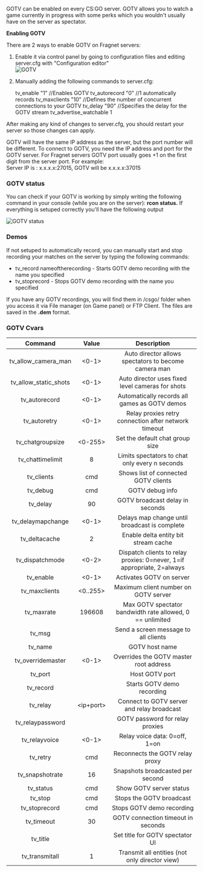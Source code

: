 GOTV can be enabled on every CS:GO server. GOTV allows you to watch a game currently in progress with some perks which you wouldn't usually have on the server as spectator.

**Enabling GOTV**  
  
There are 2 ways to enable GOTV on Fragnet servers:

1.  Enable it via control panel by going to configuration files and editing server.cfg with "Configuration editor"  
    ![GOTV](../images/fragnetgotvoptions.png")
2.  Manually adding the following commands to server.cfg:  
    
    tv\_enable "1"           //Enables GOTV
    tv\_autorecord "0"       //1 automatically records 
    tv\_maxclients "10"      //Defines the number of concurrent connections to your GOTV 
    tv\_delay "90"           //Specifies the delay for the GOTV stream
    tv\_advertise\_watchable 1
    

After making any kind of changes to server.cfg, you should restart your server so those changes can apply.

GOTV will have the same IP address as the server, but the port number will be different. To connect to GOTV, you need the IP address and port for the GOTV server. For Fragnet servers GOTV port usually goes +1 on the first digit from the server port. For example:  
Server IP is : x.x.x.x:27015, GOTV will be x.x.x.x:37015

  

### GOTV status

You can check if your GOTV is working by simply writing the following command in your console (while you are on the server): **rcon status.** If everything is setuped correctly you'll have the following output

![GOTV status](../images/fragnetgotv.png)

### Demos

If not setuped to automatically record, you can manually start and stop recording your matches on the server by typing the following commands:

*   tv\_record nameoftherecording - Starts GOTV demo recording with the name you specified
*   tv\_stoprecord - Stops GOTV demo recording with the name you specified 

If you have any GOTV recordings, you will find them in /csgo/ folder when you access it via File manager (on Game panel) or FTP Client. The files are saved in the **.dem** format.

### GOTV Cvars 
  
|      **Command**      |  **Value** |                             **Description**                            |
|:---------------------:|:----------:|:----------------------------------------------------------------------:|
|  tv_allow_camera_man  |    <0-1>   |          Auto director allows spectators to become camera man          |
| tv_allow_static_shots |    <0-1>   |            Auto director uses fixed level cameras for shots            |
|     tv_autorecord     |    <0-1>   |              Automatically records all games as GOTV demos             |
|      tv_autoretry     |    <0-1>   |          Relay proxies retry connection after network timeout          |
|    tv_chatgroupsize   |   <0-255>  |                     Set the default chat group size                    |
|    tv_chattimelimit   |      8     |             Limits spectators to chat only every n seconds             |
|       tv_clients      |     cmd    |                  Shows list of connected GOTV clients                  |
|        tv_debug       |     cmd    |                             GOTV debug info                            |
|        tv_delay       |     90     |                     GOTV broadcast delay in seconds                    |
|   tv_delaymapchange   |    <0-1>   |              Delays map change until broadcast is complete             |
|     tv_deltacache     |      2     |                  Enable delta entity bit stream cache                  |
|    tv_dispatchmode    |    <0-2>   | Dispatch clients to relay proxies: 0=never, 1=if appropriate, 2=always |
|       tv_enable       |    <0-1>   |                        Activates GOTV on server                        |
|     tv_maxclients     |  <0..255>  |                  Maximum client number on GOTV server                  |
|       tv_maxrate      |   196608   |        Max GOTV spectator bandwidth rate allowed, 0 == unlimited       |
|         tv_msg        |   <text>   |                  Send a screen message to all clients                  |
|        tv_name        |   <text>   |                             GOTV host name                             |
|   tv_overridemaster   |    <0-1>   |                 Overrides the GOTV master root address                 |
|        tv_port        |   <port>   |                             Host GOTV port                             |
|       tv_record       |   <text>   |                       Starts GOTV demo recording                       |
|        tv_relay       |  <ip+port> |               Connect to GOTV server and relay broadcast               |
|    tv_relaypassword   | <password> |                     GOTV password for relay proxies                    |
|     tv_relayvoice     |    <0-1>   |                      Relay voice data: 0=off, 1=on                     |
|        tv_retry       |     cmd    |                     Reconnects the GOTV relay proxy                    |
|    tv_snapshotrate    |     16     |                    Snapshots broadcasted per second                    |
|       tv_status       |     cmd    |                         Show GOTV server status                        |
|        tv_stop        |     cmd    |                        Stops the GOTV broadcast                        |
|     tv_stoprecord     |     cmd    |                        Stops GOTV demo recording                       |
|       tv_timeout      |     30     |                   GOTV connection timeout in seconds                   |
|        tv_title       |   <text>   |                     Set title for GOTV spectator UI                    |
|     tv_transmitall    |      1     |             Transmit all entities (not only director view)             |